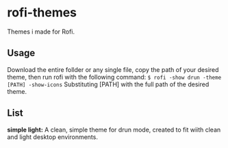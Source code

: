 # rofi-themes
Themes i made for Rofi.

## Usage
Download the entire follder or any single file, copy the path of your desired theme, then run rofi with the following command:
`$ rofi -show drun -theme [PATH] -show-icons`
Substituting [PATH] with the full path of the desired theme.

## List
**simple light:** A clean, simple theme for drun mode, created to fit wiith clean and light desktop environments.
